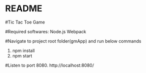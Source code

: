 README
======
#Tic Tac Toe Game

#Required softwares:
Node.js
Webpack

#Navigate to project root folder(gmApp) and run below commands
1. npm install
2. npm start

#Listen to port 8080.
http://localhost:8080/
